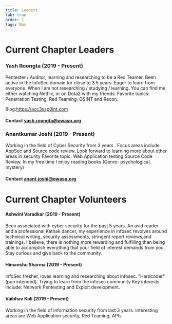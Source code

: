 ```yaml
---
title: Leaders
tab: true
order: 1
tags: Mum
---
```


# Current Chapter Leaders

### Yash Roongta (2019 - Present)

Pentester / Auditor, learning and researching to be a Red Teamer. Been active in the InfoSec domain for close to 3.5 years.
Eager to learn from everyone. 
When I am not researching / studying / learning. You can find me either watching Netflix, or on Dota2 with my friends.
Favorite topics: Penetration Testing, Red Teaming, OSINT and Recon.

Blog:<https://acc3ssp0int.com>
#### Contact yash.roongta@owasp.org


### Anantkumar Joshi (2019 - Present)
Working in the field of Cyber Security from 3 years . Focus areas include AppSec and Source code review. 
Look forward to learning more about other areas in security
Favorite topic: Web Application testing,Source Code Review.
In my free time I enjoy reading books (Genre- psychological, mystery)


#### Contact anant.joshi@owasp.org

# Current Chapter Volunteers

#### Ashwini Varadkar (2019 - Present)
 
Been associated with cyber security for the past 5 years. An avid reader and a professional Kathak dancer, my experience in infosec revolves around technical writing, security assessments, stringent report reviews,and trainings.
I believe, there is nothing more rewarding and fulfilling than being able to accomplish everything that your field of interest demands from you.
Stay curious and give back to the community.

#### Himanshu Sharma (2019 - Present)
 
InfoSec fresher, loves learning and researching about infosec. "Hardcoder" (pun intended). Trying to learn from the infosec community
Key interests include: Network Pentesting and Exploit development.

#### Vaibhav Koli (2019 - Present)
 
Working in the field of information security from last 3 years.
Interesting areas are Web Application security, Red Teaming, APIs
